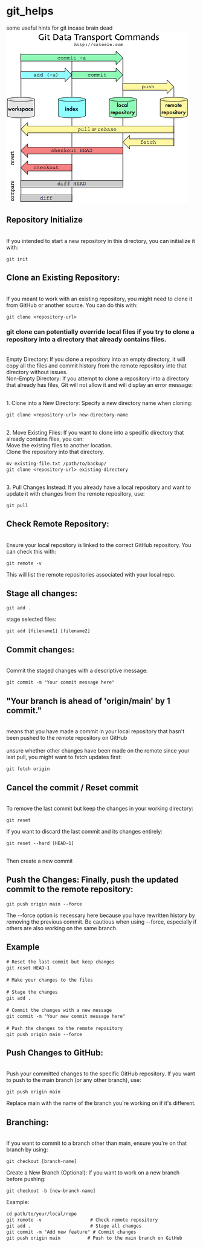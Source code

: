 # git_helps
some useful hints for git incase brain dead
![alt text]( https://github.com/ToaToes/git_helps/blob/main/MgaV9.png)


## Repository Initialize
</br> If you intended to start a new repository in this directory, you can initialize it with:
```
git init
```


## Clone an Existing Repository: 
</br>If you meant to work with an existing repository, you might need to clone it from GitHub or another source. You can do this with:
```
git clone <repository-url>
```
### git clone can potentially override local files if you try to clone a repository into a directory that already contains files. 
</br>Empty Directory: If you clone a repository into an empty directory, it will copy all the files and commit history from the remote repository into that directory without issues.
</br>Non-Empty Directory: If you attempt to clone a repository into a directory that already has files, Git will not allow it and will display an error message:

</br>1. Clone into a New Directory: Specify a new directory name when cloning:
```
git clone <repository-url> new-directory-name
```
</br>2. Move Existing Files: If you want to clone into a specific directory that already contains files, you can:
</br>Move the existing files to another location.
</br>Clone the repository into that directory.
```
mv existing-file.txt /path/to/backup/
git clone <repository-url> existing-directory
```
</br>3. Pull Changes Instead: If you already have a local repository and want to update it with changes from the remote repository, use:
```
git pull
```


## Check Remote Repository: 
</br> Ensure your local repository is linked to the correct GitHub repository. You can check this with:
```
git remote -v
```
This will list the remote repositories associated with your local repo.


## Stage all changes:
```
git add .
```
stage selected files:
```
git add [filename1] [filename2]
```


## Commit changes: 
</br> Commit the staged changes with a descriptive message:
```
git commit -m "Your commit message here"
```


## "Your branch is ahead of 'origin/main' by 1 commit."
</br> means that you have made a commit in your local repository that hasn't been pushed to the remote repository on GitHub
</br> 
</br> unsure whether other changes have been made on the remote since your last pull, you might want to fetch updates first:
```
git fetch origin
```


## Cancel the commit / Reset commit 
</br> To remove the last commit but keep the changes in your working directory:
```
git reset 
```
If you want to discard the last commit and its changes entirely:
```
git reset --hard [HEAD~1]
```

</br> Then create a new commit
## Push the Changes: Finally, push the updated commit to the remote repository:
```
git push origin main --force
```
The --force option is necessary here because you have rewritten history by removing the previous commit. Be cautious when using --force, especially if others are also working on the same branch.

## Example
```
# Reset the last commit but keep changes
git reset HEAD~1

# Make your changes to the files

# Stage the changes
git add .

# Commit the changes with a new message
git commit -m "Your new commit message here"

# Push the changes to the remote repository
git push origin main --force
```



## Push Changes to GitHub:
</br> Push your committed changes to the specific GitHub repository. If you want to push to the main branch (or any other branch), use:
```
git push origin main
```
Replace main with the name of the branch you're working on if it's different.


## Branching: 
</br> If you want to commit to a branch other than main, ensure you're on that branch by using:
```
git checkout [branch-name]
```
Create a New Branch (Optional): If you want to work on a new branch before pushing:
```
git checkout -b [new-branch-name]
```
Example: 
```
cd path/to/your/local/repo
git remote -v                  # Check remote repository
git add .                      # Stage all changes
git commit -m "Add new feature" # Commit changes
git push origin main          # Push to the main branch on GitHub
```

